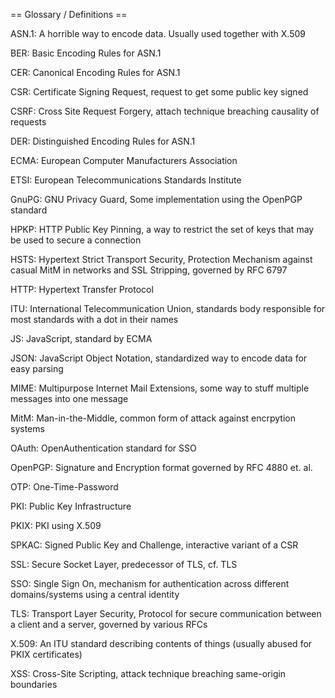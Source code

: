 == Glossary / Definitions ==

ASN.1: A horrible way to encode data. Usually used together with X.509

BER: Basic Encoding Rules for ASN.1

CER: Canonical Encoding Rules for ASN.1

CSR: Certificate Signing Request, request to get some public key signed

CSRF: Cross Site Request Forgery, attach technique breaching causality of requests

DER: Distinguished Encoding Rules for ASN.1

ECMA: European Computer Manufacturers Association

ETSI: European Telecommunications Standards Institute

GnuPG: GNU Privacy Guard, Some implementation using the OpenPGP standard

HPKP: HTTP Public Key Pinning, a way to restrict the set of keys that may be used to secure a connection

HSTS: Hypertext Strict Transport Security, Protection Mechanism against casual MitM in networks and SSL Stripping, governed by RFC 6797

HTTP: Hypertext Transfer Protocol

ITU: International Telecommunication Union, standards body responsible for most standards with a dot in their names

JS: JavaScript, standard by ECMA

JSON: JavaScript Object Notation, standardized way to encode data for easy parsing

MIME: Multipurpose Internet Mail Extensions, some way to stuff multiple messages into one message

MitM: Man-in-the-Middle, common form of attack against encrpytion systems

OAuth: OpenAuthentication standard for SSO

OpenPGP: Signature and Encryption format governed by RFC 4880 et. al.

OTP: One-Time-Password

PKI: Public Key Infrastructure

PKIX: PKI using X.509

SPKAC: Signed Public Key and Challenge, interactive variant of a CSR

SSL: Secure Socket Layer, predecessor of TLS, cf. TLS

SSO: Single Sign On, mechanism for authentication across different domains/systems using a central identity

TLS: Transport Layer Security, Protocol for secure communication between a client and a server, governed by various RFCs

X.509: An ITU standard describing contents of things (usually abused for PKIX certificates)

XSS: Cross-Site Scripting, attack technique breaching same-origin boundaries
